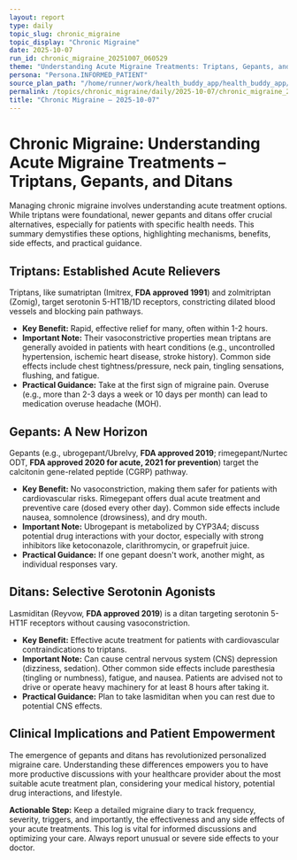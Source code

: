 ```yaml
---
layout: report
type: daily
topic_slug: chronic_migraine
topic_display: "Chronic Migraine"
date: 2025-10-07
run_id: chronic_migraine_20251007_060529
theme: "Understanding Acute Migraine Treatments: Triptans, Gepants, and Ditans"
persona: "Persona.INFORMED_PATIENT"
source_plan_path: "/home/runner/work/health_buddy_app/health_buddy_app/.results/chronic_migraine/weekly_plan/2025-10-06/plan.json"
permalink: /topics/chronic_migraine/daily/2025-10-07/chronic_migraine_20251007_060529/
title: "Chronic Migraine — 2025-10-07"
---
```


# Chronic Migraine: Understanding Acute Migraine Treatments – Triptans, Gepants, and Ditans

Managing chronic migraine involves understanding acute treatment options. While triptans were foundational, newer gepants and ditans offer crucial alternatives, especially for patients with specific health needs. This summary demystifies these options, highlighting mechanisms, benefits, side effects, and practical guidance.

## Triptans: Established Acute Relievers

Triptans, like sumatriptan (Imitrex, **FDA approved 1991**) and zolmitriptan (Zomig), target serotonin 5-HT1B/1D receptors, constricting dilated blood vessels and blocking pain pathways.
*   **Key Benefit:** Rapid, effective relief for many, often within 1-2 hours.
*   **Important Note:** Their vasoconstrictive properties mean triptans are generally avoided in patients with heart conditions (e.g., uncontrolled hypertension, ischemic heart disease, stroke history). Common side effects include chest tightness/pressure, neck pain, tingling sensations, flushing, and fatigue.
*   **Practical Guidance:** Take at the first sign of migraine pain. Overuse (e.g., more than 2-3 days a week or 10 days per month) can lead to medication overuse headache (MOH).

## Gepants: A New Horizon

Gepants (e.g., ubrogepant/Ubrelvy, **FDA approved 2019**; rimegepant/Nurtec ODT, **FDA approved 2020 for acute, 2021 for prevention**) target the calcitonin gene-related peptide (CGRP) pathway.
*   **Key Benefit:** No vasoconstriction, making them safer for patients with cardiovascular risks. Rimegepant offers dual acute treatment and preventive care (dosed every other day). Common side effects include nausea, somnolence (drowsiness), and dry mouth.
*   **Important Note:** Ubrogepant is metabolized by CYP3A4; discuss potential drug interactions with your doctor, especially with strong inhibitors like ketoconazole, clarithromycin, or grapefruit juice.
*   **Practical Guidance:** If one gepant doesn't work, another might, as individual responses vary.

## Ditans: Selective Serotonin Agonists

Lasmiditan (Reyvow, **FDA approved 2019**) is a ditan targeting serotonin 5-HT1F receptors without causing vasoconstriction.
*   **Key Benefit:** Effective acute treatment for patients with cardiovascular contraindications to triptans.
*   **Important Note:** Can cause central nervous system (CNS) depression (dizziness, sedation). Other common side effects include paresthesia (tingling or numbness), fatigue, and nausea. Patients are advised not to drive or operate heavy machinery for at least 8 hours after taking it.
*   **Practical Guidance:** Plan to take lasmiditan when you can rest due to potential CNS effects.

## Clinical Implications and Patient Empowerment

The emergence of gepants and ditans has revolutionized personalized migraine care. Understanding these differences empowers you to have more productive discussions with your healthcare provider about the most suitable acute treatment plan, considering your medical history, potential drug interactions, and lifestyle.

**Actionable Step:** Keep a detailed migraine diary to track frequency, severity, triggers, and importantly, the effectiveness and any side effects of your acute treatments. This log is vital for informed discussions and optimizing your care. Always report unusual or severe side effects to your doctor.

